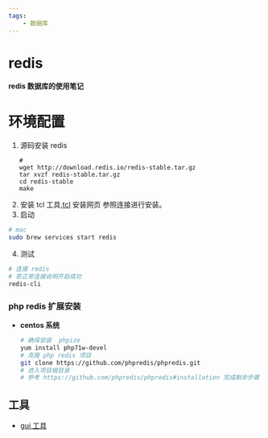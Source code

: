 ```yaml
---
tags:  
    - 数据库
---
```


# redis 

**redis 数据库的使用笔记**

# 环境配置
1. 源码安装 redis
```shell
   # 
   wget http://download.redis.io/redis-stable.tar.gz
   tar xvzf redis-stable.tar.gz
   cd redis-stable
   make 
```
2. 安装 tcl 工具,[tcl](http://www.linuxfromscratch.org/blfs/view/cvs/general/tcl.html) 安装网页
参照连接进行安装。
3. 启动
```bash
# mac
sudo brew services start redis 
```
4. 测试
```bash
# 连接 redis
# 若正常连接说明开启成功
redis-cli
```

### php redis 扩展安装

* **centos 系统**

    ```bash
    # 确保安装  phpize
    yum install php71w-devel
    # 克隆 php redis 项目
    git clone https://github.com/phpredis/phpredis.git
    # 进入项目根目录
    # 参考 https://github.com/phpredis/phpredis#installation 完成剩余步骤
    ```

## 工具
* [gui 工具](https://redislabs.com/blog/so-youre-looking-for-the-redis-gui/)
